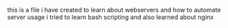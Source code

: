 this is a file i have created to learn about webservers and how to automate server usage
i tried to learn bash scripting and also learned about nginx

